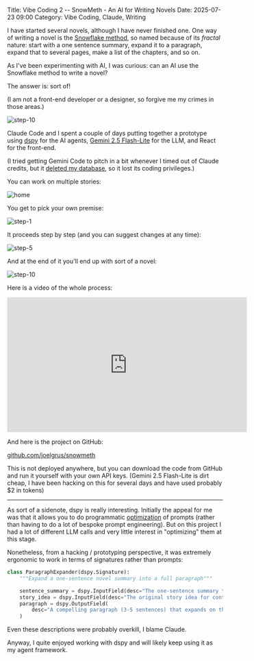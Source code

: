 Title: Vibe Coding 2 -- SnowMeth - An AI for Writing Novels
Date: 2025-07-23 09:00
Category: Vibe Coding, Claude, Writing

I have started several novels, although I have never finished one.
One way of writing a novel is the 
[Snowflake method](https://www.advancedfictionwriting.com/articles/snowflake-method/),
so named because of its *fractal* nature: 
start with a one sentence summary,
expand it to a paragraph,
expand that to several pages,
make a list of the chapters, and so on.

As I've been experimenting with AI, I was curious: can an AI use the Snowflake method to write a novel?

The answer is: sort of!

(I am not a front-end developer or a designer, so forgive me my crimes in those areas.)

![step-10]({static}images/snowmeth-step-10.png)

Claude Code and I spent a couple of days putting together a prototype
using 
[dspy](https://dspy.ai/) for the AI agents,
[Gemini 2.5 Flash-Lite](https://developers.googleblog.com/en/gemini-25-flash-lite-is-now-stable-and-generally-available/) for the LLM,
and React for the front-end.

(I tried getting Gemini Code to pitch in a bit whenever I timed out of Claude credits, but it [deleted my database](https://x.com/joelgrus/status/1947812286959390805), so it lost its coding privileges.)

You can work on multiple stories:

![home]({static}images/snowmeth-home.png)


You get to pick your own premise:

![step-1]({static}images/snowmeth-step-1.png)

It proceeds step by step (and you can suggest changes at any time):

![step-5]({static}images/snowmeth-step-5.png)

And at the end of it you'll end up with sort of a novel:

![step-10]({static}images/snowmeth-step-10.png)

Here is a video of the whole process:

<iframe width="560" height="315" src="https://www.youtube.com/embed/oMsm57Egpno?si=aPH_56ruk0ksxrhQ" title="YouTube video player" frameborder="0" allow="accelerometer; autoplay; clipboard-write; encrypted-media; gyroscope; picture-in-picture; web-share" referrerpolicy="strict-origin-when-cross-origin" allowfullscreen></iframe>

And here is the project on GitHub:

[github.com/joelgrus/snowmeth](https://github.com/joelgrus/snowmeth)

This is not deployed anywhere, but you can download the code from GitHub and run it yourself with your own API keys. (Gemini 2.5 Flash-Lite is dirt cheap, I have been hacking on this for several days and have used probably $2 in tokens)

-----


As sort of a sidenote, dspy is really interesting.
Initially the appeal for me was that it allows you to do 
programmatic [optimization](https://dspy.ai/learn/optimization/overview/) of prompts (rather than having to do a lot of bespoke prompt engineering). 
But on this project I had a lot of different LLM calls and very little
interest in "optimizing" them at this stage. 

Nonetheless, from a hacking / prototyping perspective, it
was extremely ergonomic to work in terms of signatures rather than prompts:

```python
class ParagraphExpander(dspy.Signature):
    """Expand a one-sentence novel summary into a full paragraph"""

    sentence_summary = dspy.InputField(desc="The one-sentence summary to expand")
    story_idea = dspy.InputField(desc="The original story idea for context")
    paragraph = dspy.OutputField(
        desc="A compelling paragraph (3-5 sentences) that expands on the summary with more detail about the setup, conflict, and stakes"
    )
```

Even these descriptions were probably overkill, I blame Claude.

Anyway, I quite enjoyed working with dspy and will 
likely keep using it as my agent framework.